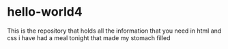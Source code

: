 # hello-world4
This is the repository that holds all the information that you need in html and css
i have had a meal tonight that made my stomach filled
